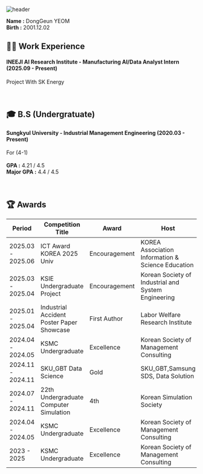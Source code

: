 ![header](https://capsule-render.vercel.app/api?type=waving&color=gradient&height=200&section=header&text=Dong_Geun_YEOM&fontSize=80)
 
__Name :__ DongGeun YEOM <br/>
__Birth :__ 2001.12.02 <br/>

## 🏃‍➡️ Work Experience
#### INEEJI AI Research Institute - Manufacturing AI/Data Analyst Intern (2025.09 - Present) <br/>
Project With SK Energy <br/>
<br/>
<br/>
## 🎓 B.S (Undergratuate)
#### Sungkyul University - Industrial Management Engineering (2020.03 - Present) <br/>
For (4-1) <br/>
<br/>
__GPA :__ 4.21 / 4.5 <br/>
__Major GPA :__ 4.4 / 4.5 <br/>
<br/>
<br/>
## 🏆️ Awards
|Period|Competition Title|Award|Host|
|---|---|---|---|
|2025.03 - 2025.06|ICT Award KOREA 2025 Univ|Encouragement|KOREA Association Information & Science Education|
|2025.03 - 2025.04|KSIE Undergraduate Project|Encouragement|Korean Society of Industrial and System Engineering|
|2025.01 - 2025.04|Industrial Accident Poster Paper Showcase|First Author|Labor Welfare Research Institute|
|2024.04 - 2024.05|KSMC Undergraduate|Excellence|Korean Society of Management Consulting|
|2024.11 - 2024.11|SKU_GBT Data Science|Gold|SKU_GBT,Samsung SDS, Data Solution|
|2024.07 - 2024.11|22th Undergraduate Computer Simulation|4th|Korean Simulation Society|
|2024.04 - 2024.05|KSMC Undergraduate|Excellence|Korean Society of Management Consulting|
|2023 - 2025|KSMC Undergraduate|Excellence|Korean Society of Management Consulting|

